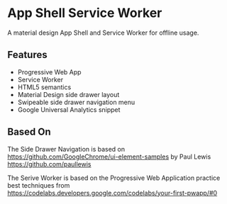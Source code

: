 # App Shell Service Worker

A material design App Shell and Service Worker for offline usage.

## Features
* Progressive Web App
* Service Worker
* HTML5 semantics
* Material Design side drawer layout
* Swipeable side drawer navigation menu
* Google Universal Analytics snippet

## Based On

The Side Drawer Navigation is based on https://github.com/GoogleChrome/ui-element-samples  by Paul Lewis https://github.com/paullewis

The Serive Worker is based on the Progressive Web Application practice best techniques from https://codelabs.developers.google.com/codelabs/your-first-pwapp/#0
